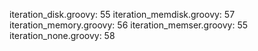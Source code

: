 iteration_disk.groovy: 55
iteration_memdisk.groovy: 57
iteration_memory.groovy: 56
iteration_memser.groovy: 55
iteration_none.groovy: 58
